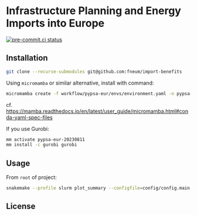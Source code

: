 # Infrastructure Planning and Energy Imports into Europe

[![pre-commit.ci status](https://results.pre-commit.ci/badge/github/fneum/import-benefits/main.svg?badge_token=mAxzRKyvSDiYmZYY0ZnVLg)](https://results.pre-commit.ci/latest/github/fneum/import-benefits/main?badge_token=mAxzRKyvSDiYmZYY0ZnVLg)

## Installation

```sh
git clone --recurse-submodules git@github.com:fneum/import-benefits
```

Using `micromamba` or similar alternative, install with command:

```sh
micromamba create -f workflow/pypsa-eur/envs/environment.yaml -n pypsa-eur-20230811
```

cf. https://mamba.readthedocs.io/en/latest/user_guide/micromamba.html#conda-yaml-spec-files

If you use Gurobi:

```sh
mm activate pypsa-eur-20230811
mm install -c gurobi gurobi
```

## Usage

From `root` of project:

```sh
snakemake --profile slurm plot_summary --configfile=config/config.main.yaml
```

## License